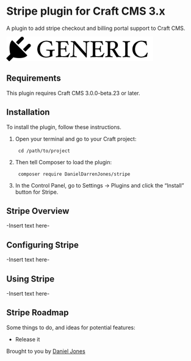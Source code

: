 # Stripe plugin for Craft CMS 3.x

A plugin to add stripe checkout and billing portal support to Craft CMS.

![Screenshot](resources/img/plugin-logo.png)

## Requirements

This plugin requires Craft CMS 3.0.0-beta.23 or later.

## Installation

To install the plugin, follow these instructions.

1. Open your terminal and go to your Craft project:

        cd /path/to/project

2. Then tell Composer to load the plugin:

        composer require DanielDarrenJones/stripe

3. In the Control Panel, go to Settings → Plugins and click the “Install” button for Stripe.

## Stripe Overview

-Insert text here-

## Configuring Stripe

-Insert text here-

## Using Stripe

-Insert text here-

## Stripe Roadmap

Some things to do, and ideas for potential features:

* Release it

Brought to you by [Daniel Jones](https://danieldarrenjones.com)
